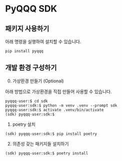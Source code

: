 # PyQQQ SDK

## 패키지 사용하기

아래 명령을 실행하여 설치할 수 있습니다.

```
pip install pyqqq
```


## 개발 환경 구성하기

0. 가상환경 만들기 (Optional)

아래 방법으로 가상환경을 직접 만들어 사용할 수 있습니다.
```
pyqqq-user:$ cd sdk
pyqqq-user:sdk:$ python -m venv .venv --prompt sdk
pyqqq-user:sdk:$ activate .venv/bin/activate
(sdk) pyqqq-user:sdk:$
```

1. poetry 설치

```
(sdk) pyqqq-user:sdk:$ pip install poetry
```

2. 의존성 갖는 패키지들 설치하기

```
(sdk) pyqqq-user:sdk:$ poetry install
```

